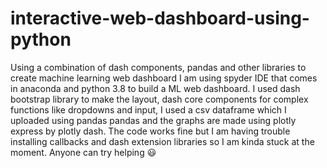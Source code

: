 # interactive-web-dashboard-using-python
Using a combination of dash components, pandas and other libraries to create machine learning web dashboard
I am using spyder IDE that comes in anaconda and python 3.8 to build a ML web dashboard. I used dash bootstrap library to make the layout, dash core components for complex functions like dropdowns and input, I used a csv dataframe which I uploaded using pandas pandas and the graphs are made using plotly express by plotly dash. The code works fine but I am having trouble installing callbacks and dash extension libraries so I am kinda stuck at the moment. Anyone can try helping 😃
